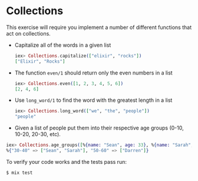 # Collections

This exercise will require you implement a number of different functions that act on collections.


- Capitalize all of the words in a given list

  ```elixir
  iex> Collections.capitalize(["elixir", "rocks"])
  ["Elixir", "Rocks"]
  ```

- The function `even/1` should return only the even numbers in a list

  ```elixir
  iex> Collections.even([1, 2, 3, 4, 5, 6])
  [2, 4, 6]
  ```

- Use `long_word/1` to find the word with the greatest length in a list

  ```elixir
  iex> Collections.long_word(["we", "the", "people"])
  "people"
  ```

-  Given a list of people put them into their respective age groups (0-10, 10-20, 20-30, etc).

  ```elixir
  iex> Collections.age_groups([%{name: "Sean", age: 33}, %{name: "Sarah", age: 33}, %{name: "Darren", age: 51}])
  %{"30-40" => ["Sean", "Sarah"], "50-60" => ["Darren"]}
  ```

To verify your code works and the tests pass run:

```shell
$ mix test
```
